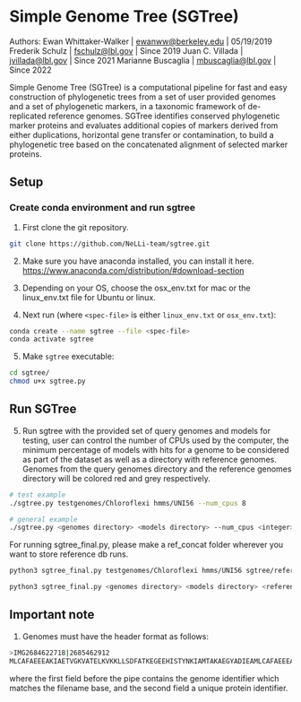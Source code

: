 # Simple Genome Tree (SGTree)



Authors:
Ewan Whittaker-Walker 	| ewanww@berkeley.edu	| 05/19/2019
Frederik Schulz		| fschulz@lbl.gov	| Since 2019
Juan C. Villada 	| jvillada@lbl.gov 	| Since 2021
Marianne Buscaglia	| mbuscaglia@lbl.gov 	| Since 2022



Simple Genome Tree (SGTree) is a computational pipeline for fast and easy construction of phylogenetic trees from a set of user provided genomes and a set of phylogenetic markers, in a taxonomic framework of de-replicated reference genomes. SGTree identifies conserved phylogenetic marker proteins and evaluates additional copies of markers derived from either duplications, horizontal gene transfer or contamination, to build a phylogenetic tree based on the concatenated alignment of selected marker proteins. 

## Setup

### Create conda environment and run sgtree

1. First clone the git repository.

```bash
git clone https://github.com/NeLLi-team/sgtree.git
```

2. Make sure you have anaconda installed, you can install it here. https://www.anaconda.com/distribution/#download-section

3. Depending on your OS, choose the osx_env.txt for mac or the linux_env.txt file for Ubuntu or linux. 

4. Next run (where `<spec-file>` is either `linux_env.txt` or `osx_env.txt`): 

```bash
conda create --name sgtree --file <spec-file>
conda activate sgtree
```  


5. Make `sgtree` executable:

```bash
cd sgtree/
chmod u+x sgtree.py
```


## Run SGTree

5. Run sgtree with the provided set of query genomes and models for testing, user can control the number of CPUs used by the computer, the minimum percentage of models with hits for a genome to be considered as part of the dataset as well as a directory with reference genomes. Genomes from the query genomes directory and the reference genomes directory will be colored red and grey respectively. 

```bash
# test example
./sgtree.py testgenomes/Chloroflexi hmms/UNI56 --num_cpus 8

# general example
./sgtree.py <genomes directory> <models directory> --num_cpus <integer> --percent_models <integer> --ref <reference genomes directory>
```
	
For running sgtree_final.py, please make a ref_concat folder wherever you want to store reference db runs. 


```bash
python3 sgtree_final.py testgenomes/Chloroflexi hmms/UNI56 sgtree/references_concat --num_cpus 10 --save_dir sgtree/test --ref sgtree/testgenomes/chlorref

python3 sgtree_final.py <genomes directory> <models directory> <references directory>--num_cpus <integer> --percent_models <integer> --ref <reference genomes directory>
```


## Important note
1. Genomes must have the header format as follows: 

``` bash
>IMG2684622718|2685462912
MLCAFAEEEAKIAETVGKVATELKVKKLLSDFATKEGEEHISTYNKIAMTAKAEGYADIEAMLCAFAEEEAKLQKL
```
where the first field before the pipe contains the genome identifier which matches the filename base, and the second field a unique protein identifier.
